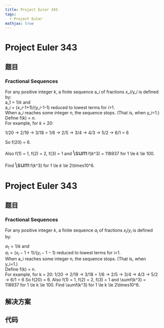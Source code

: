 ```yaml
---
title: Project Euler 343
tags:
  - Project Euler
mathjax: true
---
```

<escape><!-- more --></escape>
    
# Project Euler 343
## 题目
### Fractional Sequences


For any positive integer <var>k</var>, a finite sequence a_<var>i</var> of fractions x_<var>i</var>/y_<var>i</var> is defined by:<br />
a_1 = 1/<var>k</var> and<br />
a_<var>i</var> = (x_<var>i</var>-1+1)/(y_<var>i</var>-1-1) reduced to lowest terms for <var>i</var>>1.<br />
When a_<var>i</var> reaches some integer <var>n</var>, the sequence stops. (That is, when y_<var>i</var>=1.)<br />
Define f(<var>k</var>) = <var>n</var>. <br />
For example, for <var>k</var> = 20:



1/20 → 2/19 → 3/18 = 1/6 → 2/5 → 3/4 → 4/3 → 5/2 → 6/1 = 6



So f(20) = 6.



Also f(1) = 1, f(2) = 2, f(3) = 1 and <span style="font-size:larger;"><span style="font-size:larger;">\sum</span></span> f(<var>k</var>^3) = 118937 for 1 \le <var>k</var> \le 100.



Find <span style="font-size:larger;"><span style="font-size:larger;">\sum</span></span> f(<var>k</var>^3) for 1 \le <var>k</var> \le 2\times10^6.



# Project Euler 343
## 题目
### Fractional Sequences

For any positive integer $k$, a finite sequence $a_i$ of fractions $x_i/y_i$ is defined by:

$a_1 = 1/k$ and<br>
$a_i = (x_i-1+1)/(y_i-1-1)$ reduced to lowest terms for i>1.<br>When a_i reaches some integer n, the sequence stops. (That is, when y_i=1.)<br>Define f(k) = n.<br>For example, for k = 20:
1/20 → 2/19 → 3/18 = 1/6 → 2/5 → 3/4 → 4/3 → 5/2 → 6/1 = 6
So f(20) = 6.
Also f(1) = 1, f(2) = 2, f(3) = 1 and \sumf(k^3) = 118937 for 1 \le k \le 100.
Find \sumf(k^3) for 1 \le k \le 2\times10^6.


## 解决方案


## 代码


